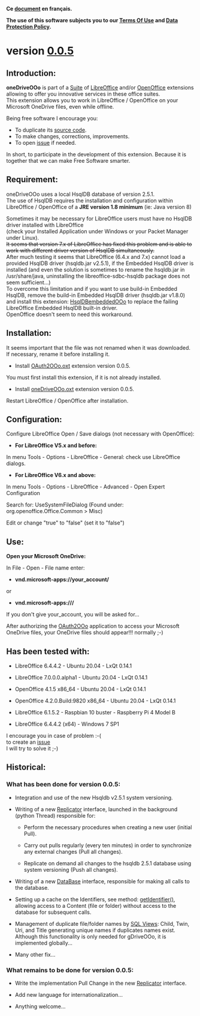 **Ce [document](https://prrvchr.github.io/oneDriveOOo/README_fr) en français.**

**The use of this software subjects you to our [Terms Of Use](https://prrvchr.github.io/oneDriveOOo/oneDriveOOo/registration/TermsOfUse_en) and [Data Protection Policy](https://prrvchr.github.io/oneDriveOOo/oneDriveOOo/registration/PrivacyPolicy_en).**

# version [0.0.5](https://prrvchr.github.io/oneDriveOOo#historical)

## Introduction:

**oneDriveOOo** is part of a [Suite](https://prrvchr.github.io/) of [LibreOffice](https://www.libreoffice.org/download/download/) and/or [OpenOffice](https://www.openoffice.org/download/index.html) extensions allowing to offer you innovative services in these office suites.  
This extension allows you to work in LibreOffice / OpenOffice on your Microsoft OneDrive files, even while offline.

Being free software I encourage you:
- To duplicate its [source code](https://github.com/prrvchr/oneDriveOOo).
- To make changes, corrections, improvements.
- To open [issue](https://github.com/prrvchr/oneDriveOOo/issues/new) if needed.

In short, to participate in the development of this extension.
Because it is together that we can make Free Software smarter.

## Requirement:

oneDriveOOo uses a local HsqlDB database of version 2.5.1.  
The use of HsqlDB requires the installation and configuration within  
LibreOffice / OpenOffice of a **JRE version 1.8 minimum** (ie: Java version 8)

Sometimes it may be necessary for LibreOffice users must have no HsqlDB driver installed with LibreOffice  
(check your Installed Application under Windows or your Packet Manager under Linux).  
~~It seems that version 7.x of LibreOffice has fixed this problem and is able to work with different driver version of HsqlDB simultaneously.~~  
After much testing it seems that LibreOffice (6.4.x and 7.x) cannot load a provided HsqlDB driver (hsqldb.jar v2.5.1), if the Embedded HsqlDB driver is installed (and even the solution is sometimes to rename the hsqldb.jar in /usr/share/java, uninstalling the libreoffice-sdbc-hsqldb package does not seem sufficient...)  
To overcome this limitation and if you want to use build-in Embedded HsqlDB, remove the build-in Embedded HsqlDB driver (hsqldb.jar v1.8.0) and install this extension: [HsqlDBembeddedOOo](https://prrvchr.github.io/HsqlDBembeddedOOo/) to replace the failing LibreOffice Embedded HsqlDB built-in driver.  
OpenOffice doesn't seem to need this workaround.

## Installation:

It seems important that the file was not renamed when it was downloaded.
If necessary, rename it before installing it.

- Install [OAuth2OOo.oxt](https://github.com/prrvchr/OAuth2OOo/raw/master/OAuth2OOo.oxt) extension version 0.0.5.

You must first install this extension, if it is not already installed.

- Install [oneDriveOOo.oxt](https://github.com/prrvchr/oneDriveOOo/raw/master/oneDriveOOo.oxt) extension version 0.0.5.

Restart LibreOffice / OpenOffice after installation.

## Configuration:

Configure LibreOffice Open / Save dialogs (not necessary with OpenOffice):

- **For LibreOffice V5.x and before:**

In menu Tools - Options - LibreOffice - General: check use LibreOffice dialogs.

- **For LibreOffice V6.x and above:**

In menu Tools - Options - LibreOffice - Advanced - Open Expert Configuration

Search for: UseSystemFileDialog (Found under: org.openoffice.Office.Common > Misc)

Edit or change "true" to "false" (set it to "false")

## Use:

**Open your Microsoft OneDrive:**

In File - Open - File name enter:

- **vnd.microsoft-apps://your_account/**

or

- **vnd.microsoft-apps:///**

If you don't give your_account, you will be asked for...

After authorizing the [OAuth2OOo](https://prrvchr.github.io/OAuth2OOo) application to access your Microsoft OneDrive files, your OneDrive files should appear!!! normally  ;-)

## Has been tested with:

* LibreOffice 6.4.4.2 - Ubuntu 20.04 -  LxQt 0.14.1

* LibreOffice 7.0.0.0.alpha1 - Ubuntu 20.04 -  LxQt 0.14.1

* OpenOffice 4.1.5 x86_64 - Ubuntu 20.04 - LxQt 0.14.1

* OpenOffice 4.2.0.Build:9820 x86_64 - Ubuntu 20.04 - LxQt 0.14.1

* LibreOffice 6.1.5.2 - Raspbian 10 buster - Raspberry Pi 4 Model B

* LibreOffice 6.4.4.2 (x64) - Windows 7 SP1

I encourage you in case of problem :-(  
to create an [issue](https://github.com/prrvchr/oneDriveOOo/issues/new)  
I will try to solve it ;-)

## Historical:

### What has been done for version 0.0.5:

- Integration and use of the new Hsqldb v2.5.1 system versioning.

- Writing of a new [Replicator](https://github.com/prrvchr/oneDriveOOo/blob/master/CloudUcpOOo/python/clouducp/replicator.py) interface, launched in the background (python Thread) responsible for:

    - Perform the necessary procedures when creating a new user (initial Pull).

    - Carry out pulls regularly (every ten minutes) in order to synchronize any external changes (Pull all changes).

    - Replicate on demand all changes to the hsqldb 2.5.1 database using system versioning (Push all changes).

- Writing of a new [DataBase](https://github.com/prrvchr/oneDriveOOo/blob/master/CloudUcpOOo/python/clouducp/database.py) interface, responsible for making all calls to the database.

- Setting up a cache on the Identifiers, see method: [getIdentifier()](https://github.com/prrvchr/oneDriveOOo/blob/master/CloudUcpOOo/python/clouducp/datasource.py), allowing access to a Content (file or folder) without access to the database for subsequent calls.

- Management of duplicate file/folder names by [SQL Views](https://github.com/prrvchr/oneDriveOOo/blob/master/CloudUcpOOo/python/clouducp/dbqueries.py): Child, Twin, Uri, and Title generating unique names if duplicates names exist.  
Although this functionality is only needed for gDriveOOo, it is implemented globally...

- Many other fix...

### What remains to be done for version 0.0.5:

- Write the implementation Pull Change in the new [Replicator](https://github.com/prrvchr/oneDriveOOo/blob/master/CloudUcpOOo/python/clouducp/replicator.py) interface.

- Add new language for internationalization...

- Anything welcome...
